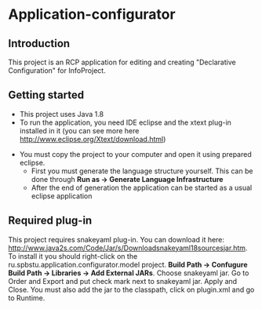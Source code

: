 # Application-configurator
## Introduction 
This project is an RCP application for editing and creating "Declarative Configuration" for InfoProject.
## Getting started
- This project uses Java 1.8
- To run the application, you need  IDE eclipse  and the xtext plug-in  installed in it (you can see more here http://www.eclipse.org/Xtext/download.html)
+ You must copy the project to your computer and open it using prepared eclipse.
  + First you must generate the language structure yourself. This can be done through **Run as -> Generate Language Infrastructure**
  + After the end of generation  the application can be started as a usual eclipse application
## Required plug-in
This project requires snakeyaml plug-in. You can download it here: http://www.java2s.com/Code/Jar/s/Downloadsnakeyaml18sourcesjar.htm. To install it you should right-click on the ru.spbstu.application.configurator.model project.  **Build Path -> Confugure Build Path -> Libraries -> Add External JARs**. Choose snakeyaml jar.
Go to Order and Export and put check mark next to snakeyaml jar. Apply and Close. You must also add the jar to the classpath, click on plugin.xml and go to Runtime.